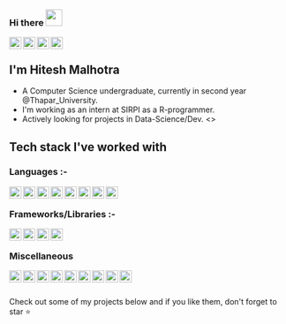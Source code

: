 ### Hi there <img src="https://raw.githubusercontent.com/iampavangandhi/iampavangandhi/master/gifs/Hi.gif" width="30px">

<a href="https://www.linkedin.com/in/hitesh-malhotra-1967321b4/">
  <img align="left" alt="Hitesh | LinkdeIn" width="22px" src="https://cdn.jsdelivr.net/npm/simple-icons@v3/icons/linkedin.svg" />
</a>
<a href="https://https://www.instagram.com/itzzzz_personal/">
  <img align="left" alt="Hitesh | Insta" width="22px" src="https://cdn.jsdelivr.net/npm/simple-icons@v3/icons/instagram.svg" />
</a>
<a href="https://twitter.com/hitesh392">
  <img align="left" alt="Hitesh | Twitter" width="22px" src="https://cdn.jsdelivr.net/npm/simple-icons@v3/icons/twitter.svg" />
</a>
<a href="https://stackoverflow.com/users/14171365/hitesh-malhotra">
  <img align="left" alt="Hitesh | Stackoverflow" width="22px" src="https://cdn.jsdelivr.net/npm/simple-icons@v3/icons/stackoverflow.svg" />
</a>

<br/>

## I'm Hitesh Malhotra
- A Computer Science undergraduate, currently in second year @Thapar_University.
- I'm working as an intern at SIRPI as a R-programmer.
- Actively looking for projects in Data-Science/Dev.
<<!-- - You can find my resume [here](https://github.com/WizArdZ3658/Resume/blob/main/myResume.pdf). -->>

## Tech stack I've worked with
### Languages :-
<img align="left" alt="Hitesh | Twitter" width="22px" src="https://cdn.jsdelivr.net/npm/simple-icons@v3/icons/python.svg" />
<img align="left" alt="Hitesh | Twitter" width="22px" src="https://cdn.jsdelivr.net/npm/simple-icons@v3/icons/c.svg" />
<img align="left" alt="Hitesh | Twitter" width="22px" src="https://cdn.jsdelivr.net/npm/simple-icons@v3/icons/cplusplus.svg" />
<img align="left" alt="Hitesh | Twitter" width="22px" src="https://cdn.jsdelivr.net/npm/simple-icons@v3/icons/javascript.svg" />
<img align="left" alt="Hitesh | Twitter" width="22px" src="https://cdn.jsdelivr.net/npm/simple-icons@3.13.0/icons/mathworks.svg" />
<img align="left" alt="Hitesh | Twitter" width="22px" src="https://cdn.jsdelivr.net/npm/simple-icons@v3/icons/r.svg" />
<img align="left" alt="Hitesh | Twitter" width="22px" src="https://cdn.jsdelivr.net/npm/simple-icons@v3/icons/html5.svg" />
<img align="left" alt="Hitesh | Twitter" width="22px" src="https://cdn.jsdelivr.net/npm/simple-icons@v3/icons/css3.svg" />

<br/>

<!-- ### Databases :- -->
<!-- <img align="left" alt="Hitesh | Twitter" width="22px" src="https://cdn.jsdelivr.net/npm/simple-icons@v3/icons/mysql.svg" /> -->
<!-- <img align="left" alt="Hitesh | Twitter" width="22px" src="https://cdn.jsdelivr.net/npm/simple-icons@v3/icons/postgresql.svg" /> -->
<!-- <img align="left" alt="Hitesh | Twitter" width="22px" src="https://cdn.jsdelivr.net/npm/simple-icons@v3/icons/sqlite.svg" /> -->
<!-- <img align="left" alt="Hitesh | Twitter" width="22px" src="https://cdn.jsdelivr.net/npm/simple-icons@v3/icons/mongodb.svg" /> -->

<!-- <br/> -->

### Frameworks/Libraries :-
<!-- <img align="left" alt="Hitesh | Twitter" width="22px" src="https://cdn.jsdelivr.net/npm/simple-icons@v3/icons/django.svg" /> -->
<!-- <img align="left" alt="Hitesh | Twitter" width="22px" src="https://cdn.jsdelivr.net/npm/simple-icons@v3/icons/react.svg" /> -->
<!-- <img align="left" alt="Hitesh | Twitter" width="22px" src="https://cdn.jsdelivr.net/npm/simple-icons@v3/icons/reactrouter.svg" /> -->
<!-- <img align="left" alt="Hitesh | Twitter" width="22px" src="https://cdn.jsdelivr.net/npm/simple-icons@v3/icons/qt.svg" /> -->
<!-- <img align="left" alt="Hitesh | Twitter" width="22px" src="https://cdn.jsdelivr.net/npm/simple-icons@v3/icons/flask.svg" /> -->
<!--<img align="left" alt="SomnAth | Twitter" width="22px" src="https://cdn.jsdelivr.net/npm/simple-icons@v3/icons/node-dot-js.svg" />-->
<img align="left" alt="Hitesh | Twitter" width="22px" src="https://cdn.jsdelivr.net/npm/simple-icons@v3/icons/bootstrap.svg" />
<img align="left" alt="Hitesh | Twitter" width="22px" src="https://cdn.jsdelivr.net/npm/simple-icons@v3/icons/scikit-learn.svg" />
<img align="left" alt="Hitesh | Twitter" width="22px" src="https://cdn.jsdelivr.net/npm/simple-icons@v3/icons/pandas.svg" />
<img align="left" alt="Hitesh | Twitter" width="22px" src="https://cdn.jsdelivr.net/npm/simple-icons@v3/icons/numpy.svg" />
<!-- <img align="left" alt="Hitesh | Twitter" width="22px" src="https://cdn.jsdelivr.net/npm/simple-icons@v3/icons/node-dot-js.svg" /> -->

<br/>

### Miscellaneous
<img align="left" alt="Hitesh | Twitter" width="22px" src="https://cdn.jsdelivr.net/npm/simple-icons@v3/icons/git.svg" />
<img align="left" alt="Hitesh | Twitter" width="22px" src="https://cdn.jsdelivr.net/npm/simple-icons@v3/icons/github.svg" />
<!-- <img align="left" alt="Hitesh | Twitter" width="22px" src="https://cdn.jsdelivr.net/npm/simple-icons@v3/icons/jirasoftware.svg" /> -->
<!-- <img align="left" alt="Hitesh | Twitter" width="22px" src="https://cdn.jsdelivr.net/npm/simple-icons@v3/icons/linux.svg" /> -->
<img align="left" alt="Hitesh | Twitter" width="22px" src="https://cdn.jsdelivr.net/npm/simple-icons@v3/icons/windows.svg" />
<img align="left" alt="Hitesh | Twitter" width="22px" src="https://cdn.jsdelivr.net/npm/simple-icons@v3/icons/postman.svg" />
<img align="left" alt="Hitesh | Twitter" width="22px" src="https://cdn.jsdelivr.net/npm/simple-icons@v3/icons/androidstudio.svg" />
<img align="left" alt="Hitesh | Twitter" width="22px" src="https://cdn.jsdelivr.net/npm/simple-icons@v3/icons/pycharm.svg" />
<img align="left" alt="Hitesh | Twitter" width="22px" src="https://cdn.jsdelivr.net/npm/simple-icons@v3/icons/intellijidea.svg" />
<img align="left" alt="Hitesh | Twitter" width="22px" src="https://cdn.jsdelivr.net/npm/simple-icons@v3/icons/rstudio.svg" />
<img align="left" alt="Hitesh | Twitter" width="22px" src="https://cdn.jsdelivr.net/npm/simple-icons@v3/icons/visualstudiocode.svg" />
<!-- <img align="left" alt="Hitesh | Twitter" width="22px" src="https://cdn.jsdelivr.net/npm/simple-icons@v3/icons/amazonaws.svg" /> -->
<!-- <img align="left" alt="Hitesh | Twitter" width="22px" src="https://cdn.jsdelivr.net/npm/simple-icons@v3/icons/firebase.svg" /> -->
<!-- <img align="left" alt="Hitesh | Twitter" width="22px" src="https://cdn.jsdelivr.net/npm/simple-icons@v3/icons/json.svg" /> -->

<br/><br/>

Check out some of my projects below and if you like them, don't forget to star :star:

